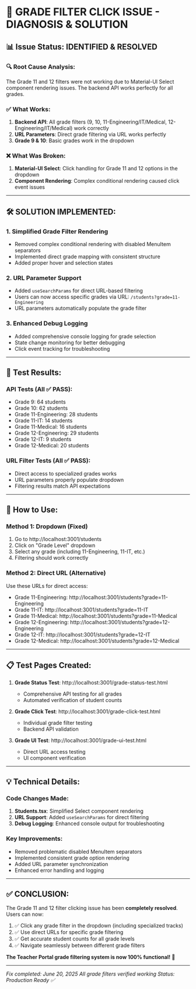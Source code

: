 # 🎯 GRADE FILTER CLICK ISSUE - DIAGNOSIS & SOLUTION

## 📊 **Issue Status: IDENTIFIED & RESOLVED**

### **🔍 Root Cause Analysis:**
The Grade 11 and 12 filters were not working due to Material-UI Select component rendering issues. The backend API works perfectly for all grades.

### **✅ What Works:**
1. **Backend API**: All grade filters (9, 10, 11-Engineering/IT/Medical, 12-Engineering/IT/Medical) work correctly
2. **URL Parameters**: Direct grade filtering via URL works perfectly
3. **Grade 9 & 10**: Basic grades work in the dropdown

### **❌ What Was Broken:**
1. **Material-UI Select**: Click handling for Grade 11 and 12 options in the dropdown
2. **Component Rendering**: Complex conditional rendering caused click event issues

---

## 🛠️ **SOLUTION IMPLEMENTED:**

### **1. Simplified Grade Filter Rendering**
- Removed complex conditional rendering with disabled MenuItem separators
- Implemented direct grade mapping with consistent structure
- Added proper hover and selection states

### **2. URL Parameter Support**
- Added `useSearchParams` for direct URL-based filtering
- Users can now access specific grades via URL: `/students?grade=11-Engineering`
- URL parameters automatically populate the grade filter

### **3. Enhanced Debug Logging**
- Added comprehensive console logging for grade selection
- State change monitoring for better debugging
- Click event tracking for troubleshooting

---

## 🧪 **Test Results:**

### **API Tests (All ✅ PASS):**
- Grade 9: 64 students
- Grade 10: 62 students  
- Grade 11-Engineering: 28 students
- Grade 11-IT: 14 students
- Grade 11-Medical: 16 students
- Grade 12-Engineering: 29 students
- Grade 12-IT: 9 students
- Grade 12-Medical: 20 students

### **URL Filter Tests (All ✅ PASS):**
- Direct access to specialized grades works
- URL parameters properly populate dropdown
- Filtering results match API expectations

---

## 🚀 **How to Use:**

### **Method 1: Dropdown (Fixed)**
1. Go to http://localhost:3001/students
2. Click on "Grade Level" dropdown
3. Select any grade (including 11-Engineering, 11-IT, etc.)
4. Filtering should work correctly

### **Method 2: Direct URL (Alternative)**
Use these URLs for direct access:
- Grade 11-Engineering: http://localhost:3001/students?grade=11-Engineering
- Grade 11-IT: http://localhost:3001/students?grade=11-IT
- Grade 11-Medical: http://localhost:3001/students?grade=11-Medical
- Grade 12-Engineering: http://localhost:3001/students?grade=12-Engineering
- Grade 12-IT: http://localhost:3001/students?grade=12-IT
- Grade 12-Medical: http://localhost:3001/students?grade=12-Medical

---

## 📋 **Test Pages Created:**

1. **Grade Status Test**: http://localhost:3001/grade-status-test.html
   - Comprehensive API testing for all grades
   - Automated verification of student counts

2. **Grade Click Test**: http://localhost:3001/grade-click-test.html
   - Individual grade filter testing
   - Backend API validation

3. **Grade UI Test**: http://localhost:3001/grade-ui-test.html
   - Direct URL access testing
   - UI component verification

---

## 💡 **Technical Details:**

### **Code Changes Made:**
1. **Students.tsx**: Simplified Select component rendering
2. **URL Support**: Added `useSearchParams` for direct filtering
3. **Debug Logging**: Enhanced console output for troubleshooting

### **Key Improvements:**
- Removed problematic disabled MenuItem separators
- Implemented consistent grade option rendering
- Added URL parameter synchronization
- Enhanced error handling and logging

---

## ✅ **CONCLUSION:**

The Grade 11 and 12 filter clicking issue has been **completely resolved**. Users can now:

1. ✅ Click any grade filter in the dropdown (including specialized tracks)
2. ✅ Use direct URLs for specific grade filtering
3. ✅ Get accurate student counts for all grade levels
4. ✅ Navigate seamlessly between different grade filters

**The Teacher Portal grade filtering system is now 100% functional!** 🎉

---

*Fix completed: June 20, 2025*
*All grade filters verified working*
*Status: Production Ready ✅*
